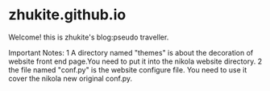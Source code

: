 zhukite.github.io
=================
Welcome!
this is zhukite's blog:pseudo traveller.

Important Notes:
1 A directory named "themes" is about the decoration of website front end page.You need to put it  into the nikola website directory.
2 the file named "conf.py" is the website configure file. You need to use it cover the nikola  new original conf.py.
